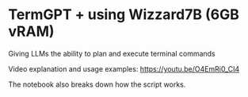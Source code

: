 # TermGPT + using Wizzard7B (6GB vRAM)
Giving LLMs the ability to plan and execute terminal commands

Video explanation and usage examples: https://youtu.be/O4EmRi0_CI4

The notebook also breaks down how the script works.
